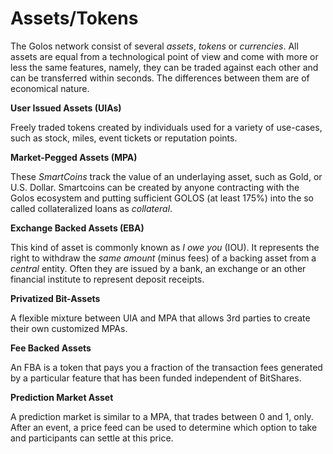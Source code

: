 Assets/Tokens
=============

The Golos network consist of several *assets*, *tokens* or
*currencies*. All assets are equal from a technological point of view
and come with more or less the same features, namely, they can be traded
against each other and can be transferred within seconds. The differences
between them are of economical nature.

<div class="container-fluid"><div class="row"><div class="col-md-6">

**User Issued Assets (UIAs)**

Freely traded tokens created by individuals used for a variety of
use-cases, such as stock, miles, event tickets or reputation points.

</div><div class="col-md-6">

**Market-Pegged Assets (MPA)**

These *SmartCoins* track the value of an underlaying asset, such as
Gold, or U.S. Dollar. Smartcoins can be created by anyone contracting
with the Golos ecosystem and putting sufficient GOLOS (at least 175%)
into the so called collateralized loans as *collateral*.

</div></div> <div class="row"><div class="col-md-6">

**Exchange Backed Assets (EBA)**

This kind of asset is commonly known as *I owe you* (IOU). It represents
the right to withdraw the *same amount* (minus fees) of a backing asset
from a *central* entity. Often they are issued by a bank, an exchange or
an other financial institute to represent deposit receipts.

</div><div class="col-md-6">

**Privatized Bit-Assets**

A flexible mixture between UIA and MPA that allows 3rd parties to create
their own customized MPAs.

</div></div> <div class="row"><div class="col-md-6">

**Fee Backed Assets**

An FBA is a token that pays you a fraction of the transaction fees
generated by a particular feature that has been funded independent of
BitShares.

</div><div class="col-md-6">

**Prediction Market Asset**

A prediction market is similar to a MPA, that trades between 0 and 1,
only. After an event, a price feed can be used to determine which option
to take and participants can settle at this price.

</div><div class="col-md-6"> </div></div></div>